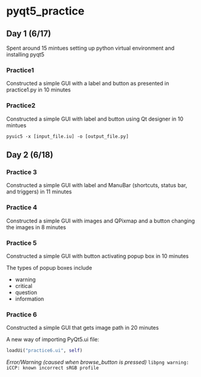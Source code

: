 # pyqt5_practice


## Day 1 (6/17)
Spent around 15 mintues setting up python virtual environment and installing pyqt5

### Practice1
Constructed a simple GUI with a label and button as presented in practice1.py in 10 minutes

### Practice2
Constructed a simple GUI with label and button using Qt designer in 10 mintues
```
pyuic5 -x [input_file.iu] -o [output_file.py]
```
## Day 2 (6/18)
### Practice 3
Constructed a simple GUI with label and ManuBar (shortcuts, status bar, and triggers) in 11 minutes

### Practice 4
Constructed a simple GUI with images and QPixmap and a button changing the images in 8 minutes

### Practice 5
Constructed a simple GUI with button activating popup box in 10 minutes

The types of popup boxes include
- warning
- critical
- question
- information

### Practice 6
Constructed a simple GUI that gets image path in 20 minutes

A new way of importing PyQt5.ui file:
```python
loadUi("practice6.ui", self)
```

*Error/Warning (caused when browse_button is pressed)*
`libpng warning: iCCP: known incorrect sRGB profile`
